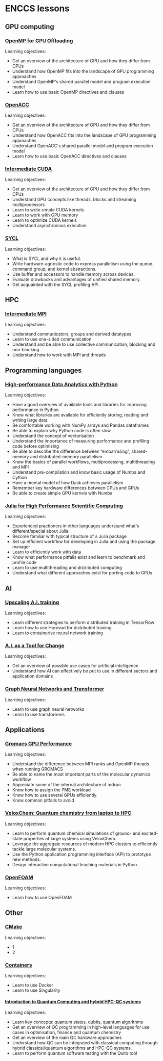 # ENCCS lessons

## GPU computing

### [OpenMP for GPU Offloading](https://enccs.github.io/openmp-gpu/miniapp/)

Learning objectives:
- Get an overview of the architecture of GPU and how they differ from CPUs
- Understand how OpenMP fits into the landscape of GPU programming approaches
- Understand OpenMP's shared parallel model and program execution model
- Learn how to use basic OpenMP directives and clauses

### [OpenACC](https://enccs.github.io/OpenACC/)

Learning objectives:
- Get an overview of the architecture of GPU and how they differ from CPUs
- Understand how OpenACC fits into the landscape of GPU programming approaches
- Understand OpenACC's shared parallel model and program execution model
- Learn how to use basic OpenACC directives and clauses

### [Intermediate CUDA](https://enccs.github.io/CUDA/)

Learning objectives:
- Get an overview of the architecture of GPU and how they differ from CPUs
- Understand GPU concepts like threads, blocks and streaming multiprocessors 
- Learn to write simple CUDA kernels
- Learn to work with GPU memory
- Learn to optimize CUDA kernels
- Understand asynchronous execution

### [SYCL](https://enccs.github.io/sycl-workshop/)

Learning objectives:
- What is SYCL and why it is useful.
- Write hardware-agnostic code to express parallelism using the queue, command group, and kernel abstractions.
- Use buffer and accessors to handle memory across devices.
- Evaluate drawbacks and advantages of unified shared memory.
- Get acquainted with the SYCL profiling API.

## HPC

### [Intermediate MPI](https://enccs.github.io/intermediate-mpi/)

Learning objectives:
- Understand communicators, groups and derived datatypes
- Learn to use one-sided communication
- Understand and be able to use collective communication, blocking and non-blocking
- Understand how to work with MPI and threads

## Programming languages

### [High-performance Data Analytics with Python](https://enccs.github.io/HPDA-Python/)

Learning objectives:
- Have a good overview of available tools and libraries for improving performance in Python
- Know what libraries are available for efficiently storing, reading and writing large data
- Be comfortable working with NumPy arrays and Pandas dataframes
- Be able to explain why Python code is often slow
- Understand the concept of vectorisation
- Understand the importance of measuring performance and profiling code before optimising
- Be able to describe the difference between “embarrasing”, shared-memory and distributed-memory parallelism
- Know the basics of parallel workflows, multiprocessing, multithreading and MPI
- Understand pre-compilation and know basic usage of Numba and Cython
- Have a mental model of how Dask achieves parallelism
- Remember key hardware differences between CPUs and GPUs
- Be able to create simple GPU kernels with Numba

### [Julia for High Performance Scientific Computing](https://enccs.github.io/Julia-for-HPC/)

Learning objectives:
- Experienced practioners in other languages understand what's different/special about Julia
- Become familiar with typical structure of a Julia package
- Set up efficient workflow for developing in Julia and using the package manager
- Learn to efficiently work with data 
- Know what performance pitfalls exist and learn to benchmark and profile code
- Learn to use multithreading and distributed computing
- Understand what different approaches exist for porting code to GPUs

## AI

### [Upscaling A.I. training](https://enccs.github.io/upscalingAItraining/)

Learning objectives:
- Learn different strategies to perform distributed training in TensorFlow
- Learn how to use Horovod for distributed training
- Learn to containerise neural network training

### [A.I. as a Tool for Change](https://www.youtube.com/watch?v=_FMnopQNF3M)

Learning objectives:
- Get an overview of possible use cases for artificial intelligence
- Understand how AI can effectively be put to use in different sectors and application domains
 

### [Graph Neural Networks and Transformer](https://enccs.github.io/gnn_transformers/)

Learning objectives:
- Learn to use graph neural networks
- Learn to use transformers



## Applications

### [Gromacs GPU Performance](https://enccs.github.io/gromacs-gpu-performance/)

Learning objectives:
- Understand the difference between MPI ranks and OpenMP threads when running GROMACS
- Be able to name the most important parts of the molecular dynamics workflow
- Appreciate some of the internal architecture of mdrun
- Know how to assign the PME workload
- Know how to use several GPUs efficiently.
- Know common pitfalls to avoid


### [VeloxChem: Quantum chemistry from laptop to HPC](https://enccs.github.io/veloxchem-workshop/)

Learning objectives:
- Learn to perform quantum chemical simulations of ground- and excited-state properties of large systems using VeloxChem.
- Leverage the aggregate resources of modern HPC clusters to efficiently tackle large molecular systems.
- Use the Python application programming interface (API) to prototype new methods.
- Design interactive computational teaching materials in Python.

 
### [OpenFOAM](https://enccs.github.io/OpenFOAM/)

Learning objectives:
- Learn how to use OpenFOAM



## Other

### [CMake](https://enccs.github.io/cmake-workshop/)

Learning objectives:
- 1
- 2

### [Containers](https://enccs.github.io/Containers/)

Learning objectives:
- Learn to use Docker
- Learn to use Singularity

#### [Introduction to Quantum Computing and hybrid HPC-QC systems](https://enccs.github.io/NordIQuEst-workshop/)

Learning objectives:
- Learn key concepts: quantum states, qubits, quantum algorithms
- Get an overview of QC programming in high-level languages for use cases in optimisation, finance and quantum chemistry 
- Get an vverview of the main QC hardware approaches
- Understand how QC can be integrated with classical computing through hybrid classical/quantum algorithms and HPC-QC systems.
- Learn to perform quantum software testing with the Quito tool
